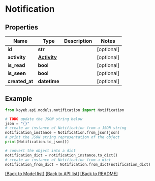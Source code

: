 # Notification


## Properties

Name | Type | Description | Notes
------------ | ------------- | ------------- | -------------
**id** | **str** |  | [optional] 
**activity** | [**Activity**](Activity.md) |  | [optional] 
**is_read** | **bool** |  | [optional] 
**is_seen** | **bool** |  | [optional] 
**created_at** | **datetime** |  | [optional] 

## Example

```python
from koyeb.api.models.notification import Notification

# TODO update the JSON string below
json = "{}"
# create an instance of Notification from a JSON string
notification_instance = Notification.from_json(json)
# print the JSON string representation of the object
print(Notification.to_json())

# convert the object into a dict
notification_dict = notification_instance.to_dict()
# create an instance of Notification from a dict
notification_from_dict = Notification.from_dict(notification_dict)
```
[[Back to Model list]](../README.md#documentation-for-models) [[Back to API list]](../README.md#documentation-for-api-endpoints) [[Back to README]](../README.md)


